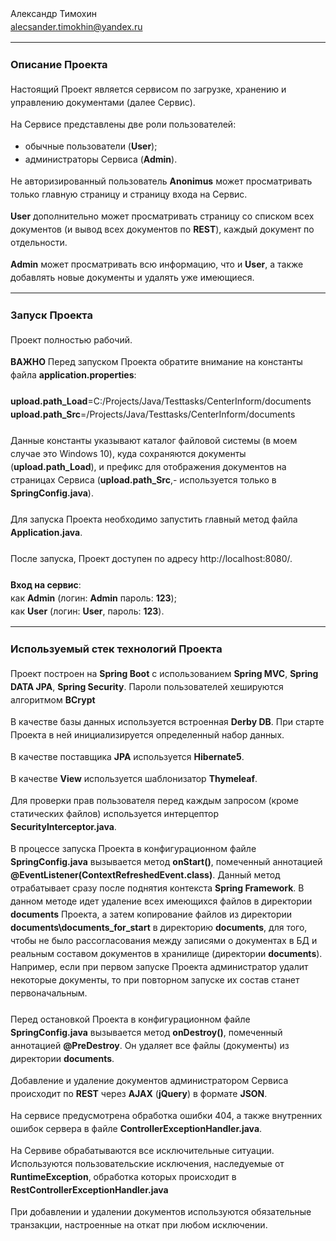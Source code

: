 <div style="line-height:1.5;">

Александр Тимохин<br>
alecsander.timokhin@yandex.ru<br>
<hr>

<h3>Описание Проекта</h3>

Настоящий Проект является сервисом по загрузке, хранению и управлению документами (далее Сервис).

На Сервисе представлены две роли пользователей:
- обычные пользователи (<b>User</b>);
- администраторы Сервиса (<b>Admin</b>).

Не авторизированный пользователь <b>Anonimus</b> может просматривать только главную страницу и страницу входа на Cервис.

<b>User</b> дополнительно может просматривать страницу со списком всех документов (и вывод всех документов по <b>REST</b>), 
каждый документ по отдельности.

<b>Admin</b> может просматривать всю информацию, что и <b>User</b>, а также добавлять новые документы и удалять уже имеющиеся.

<hr>


<h3>Запуск Проекта</h3>

Проект полностью рабочий.

<b>ВАЖНО</b> Перед запуском Проекта обратите внимание на константы файла <b>application.properties</b>:
<br><br>
<b>upload.path_Load</b>=C:/Projects/Java/Testtasks/CenterInform/documents<br>
<b>upload.path_Src</b>=/Projects/Java/Testtasks/CenterInform/documents
<br><br>
Данные константы указывают каталог файловой системы (в моем случае это Windows 10), куда сохраняются документы (<b>upload.path_Load</b>), и 
префикс для отображения документов на страницах Сервиса (<b>upload.path_Src</b>,- используется только в <b>SpringConfig.java</b>).
<br><br>
Для запуска Проекта необходимо запустить главный метод файла <b>Application.java</b>.
<br><br>
После запуска, Проект доступен по адресу http://localhost:8080/.
<br><br>
<b>Вход на сервис</b>:<br>
как <b>Admin</b> (логин: <b>Admin</b> пароль: <b>123</b>);<br>
как <b>User</b> (логин: <b>User</b>, пароль: <b>123</b>).
<hr>


<h3>Используемый стек технологий Проекта</h3>

Проект построен на <b>Spring Boot</b> с использованием <b>Spring MVC</b>, <b>Spring DATA JPA</b>, <b>Spring Security</b>. 
Пароли пользователей хешируются алгоритмом <b>BCrypt</b>

В качестве базы данных используется встроенная <b>Derby DB</b>. При старте Проекта в ней инициализируется определенный набор данных.

В качестве поставщика <b>JPA</b> используется <b>Hibernate5</b>.

В качестве <b>View</b> используется шаблонизатор <b>Thymeleaf</b>.

Для проверки прав пользователя перед каждым запросом (кроме статических файлов) используется интерцептор <b>SecurityInterceptor.java</b>.

В процессе запуска Проекта в конфигурационном файле <b>SpringConfig.java</b> вызывается метод <b>onStart()</b>, помеченный аннотацией 
<b>@EventListener(ContextRefreshedEvent.class)</b>. Данный метод отрабатывает сразу после поднятия контекста <b>Spring Framework</b>. 
В данном методе идет удаление всех имеющихся файлов в директории <b>documents</b> Проекта, а затем копирование файлов из директории 
<b>documents\documents_for_start</b> в директорию <b>documents</b>, для того, чтобы не было рассогласования 
между записями о документах в БД и реальным составом документов в хранилище (директории <b>documents</b>). 
Например, если при первом запуске Проекта администратор удалит некоторые документы, то при повторном запуске их состав станет первоначальным. 
<br><br>
Перед остановкой Проекта в конфигурационном файле <b>SpringConfig.java</b> вызывается метод <b>onDestroy()</b>, помеченный аннотацией 
<b>@PreDestroy</b>. Он удаляет все файлы (документы) из директории <b>documents</b>. 

Добавление и удаление документов администратором Сервиса происходит по <b>REST</b> через <b>AJAX</b> (<b>jQuery</b>) в формате <b>JSON</b>.

На сервисе предусмотрена обработка ошибки 404, а также внутренних ошибок сервера в файле <b>ControllerExceptionHandler.java</b>.

На Сервиве обрабатываются все исключительные ситуации. Используются пользовательские исключения, 
наследуемые от <b>RuntimeException</b>, обработка которых происходит в <b>RestControllerExceptionHandler.java</b>

При добавлении и удалении документов используются обязательные транзакции, настроенные на откат при любом исключении.

</div>

